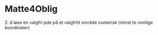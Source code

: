# Matte4Oblig
2: å løse en valgfri pde på et valgfritt område numerisk (minst to romlige koordinater)
